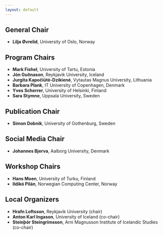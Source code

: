 ```yaml
---
layout: default
---
```


## General Chair

* **Lilja Øvrelid**, University of Oslo, Norway

## Program Chairs

[//]: # (**Barbara Plank**, IT University of Copenhagen, Denmark)
* **Mark Fishel**, University of Tartu, Estonia
* **Jón Guðnason**, Reykjavik University, Iceland
* **Jurgita Kapočiūtė-Dzikienė**, Vytautas Magnus University, Lithuania
* **Barbara Plank**, IT University of Copenhagen, Denmark
* **Yves Scherrer**, University of Helsinki, Finland
* **Sara Stymne**, Uppsala University, Sweden

## Publication Chair

* **Simon Dobnik**, University of Gothenburg, Sweden

## Social Media Chair

* **Johannes Bjerva**, Aalborg University, Denmark

## Workshop Chairs

* **Hans Moen**, University of Turku, Finland
* **Ildikó Pilán**, Norwegian Computing Center, Norway


## Local Organizers

* **Hrafn Loftsson**, Reykjavik University (chair)
* **Anton Karl Ingason**, University of Iceland (co-chair)
* **Steinþór Steingrímsson**, Arni Magnusson Institute of Icelandic Studies (co-chair)
